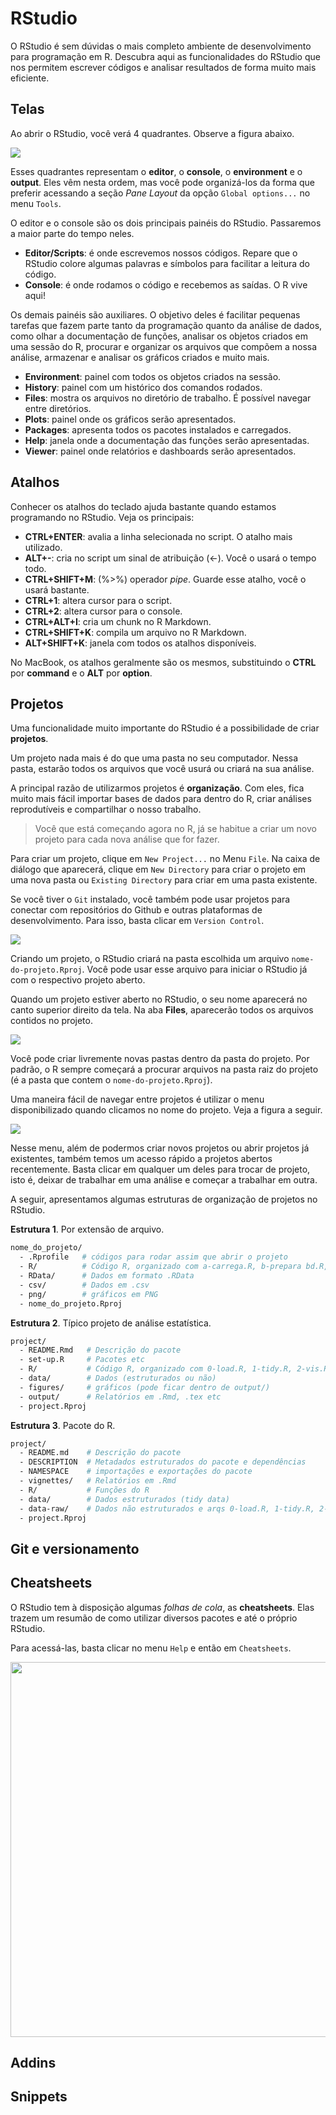 # RStudio

O RStudio é sem dúvidas o mais completo ambiente de desenvolvimento para programação em R. Descubra aqui as funcionalidades do RStudio que nos permitem escrever códigos e analisar resultados de forma muito mais eficiente.

## Telas

Ao abrir o RStudio, você verá 4 quadrantes. Observe a figura abaixo.

<img src="img/rstudio/rstudio-editor.png" style="display: block; margin: auto;" />


Esses quadrantes representam o **editor**, o **console**, o **environment** e o **output**. Eles vêm nesta ordem, mas você pode organizá-los da forma que preferir acessando a seção *Pane Layout* da opção `Global options...` no menu `Tools`.

O editor e o console são os dois principais painéis do RStudio. Passaremos a maior parte do tempo neles.

- **Editor/Scripts**: é onde escrevemos nossos códigos. Repare que o RStudio colore algumas palavras e símbolos para facilitar a leitura do código.
- **Console**: é onde rodamos o código e recebemos as saídas. O R vive aqui!

Os demais painéis são auxiliares. O objetivo deles é facilitar pequenas tarefas que fazem parte tanto da programação quanto da análise de dados, como olhar a documentação de funções, analisar os objetos criados em uma sessão do R, procurar e organizar os arquivos que compõem a nossa análise, armazenar e analisar os gráficos criados e muito mais.

- **Environment**: painel com todos os objetos criados na sessão.
- **History**: painel com um histórico dos comandos rodados.
- **Files**: mostra os arquivos no diretório de trabalho. É possível navegar entre diretórios.
- **Plots**: painel onde os gráficos serão apresentados.
- **Packages**: apresenta todos os pacotes instalados e carregados.
- **Help**: janela onde a documentação das funções serão apresentadas.
- **Viewer**: painel onde relatórios e dashboards serão apresentados.

## Atalhos

Conhecer os atalhos do teclado ajuda bastante quando estamos programando no RStudio. Veja os principais:

- **CTRL+ENTER**: avalia a linha selecionada no script. O atalho mais utilizado.
- **ALT+-**: cria no script um sinal de atribuição (<-). Você o usará o tempo todo.
- **CTRL+SHIFT+M**: (%>%) operador *pipe*. Guarde esse atalho, você o usará bastante.
- **CTRL+1**: altera cursor para o script.
- **CTRL+2**: altera cursor para o console.
- **CTRL+ALT+I**: cria um chunk no R Markdown.
- **CTRL+SHIFT+K**: compila um arquivo no R Markdown.
- **ALT+SHIFT+K**: janela com todos os atalhos disponíveis.

No MacBook, os atalhos geralmente são os mesmos, substituindo o **CTRL** por **command** e o **ALT** por **option**.

## Projetos

Uma funcionalidade muito importante do RStudio é a possibilidade de criar **projetos**. 

Um projeto nada mais é do que uma pasta no seu computador. Nessa pasta, estarão todos os arquivos que você usurá ou criará na sua análise. 

A principal razão de utilizarmos projetos é **organização**. Com eles, fica muito mais fácil importar bases de dados para dentro do R, criar análises reprodutíveis e compartilhar o nosso trabalho.

> Você que está começando agora no R, já se habitue a criar um novo projeto para cada nova análise que for fazer.

Para criar um projeto, clique em `New Project...` no Menu `File`. Na caixa de diálogo que aparecerá, clique em `New Directory` para criar o projeto em uma nova pasta ou `Existing Directory` para criar em uma pasta existente. 

Se você tiver o `Git` instalado, você também pode usar projetos para conectar com repositórios do Github e outras plataformas de desenvolvimento. Para isso, basta clicar em `Version Control`.

<img src="img/rstudio/projetos.png" style="display: block; margin: auto;" />

Criando um projeto, o RStudio criará na pasta escolhida um arquivo `nome-do-projeto.Rproj`. Você pode usar esse arquivo para iniciar o RStudio já com o respectivo projeto aberto.

Quando um projeto estiver aberto no RStudio, o seu nome aparecerá no canto superior direito da tela. Na aba **Files**, aparecerão todos os arquivos contidos no projeto.

<img src="img/rstudio/exemplo-projeto-aberto.png" style="display: block; margin: auto;" />

Você pode criar livremente novas pastas dentro da pasta do projeto. Por padrão, o R sempre começará a procurar arquivos na pasta raiz do projeto (é a pasta que contem o `nome-do-projeto.Rproj`).

Uma maneira fácil de navegar entre projetos é utilizar o menu disponibilizado quando clicamos no nome do projeto. Veja a figura a seguir.

<img src="img/rstudio/exemplo-lista-projetos.png" style="display: block; margin: auto;" />

Nesse menu, além de podermos criar novos projetos ou abrir projetos já existentes, também temos um acesso rápido a projetos abertos recentemente. Basta clicar em qualquer um deles para trocar de projeto, isto é, deixar de trabalhar em uma análise e começar a trabalhar em outra.

A seguir, apresentamos algumas estruturas de organização de projetos no RStudio.

**Estrutura 1**. Por extensão de arquivo.


```bash
nome_do_projeto/
  - .Rprofile   # códigos para rodar assim que abrir o projeto
  - R/          # Código R, organizado com a-carrega.R, b-prepara bd.R, c-vis.R, d-modela, ...
  - RData/      # Dados em formato .RData
  - csv/        # Dados em .csv
  - png/        # gráficos em PNG
  - nome_do_projeto.Rproj
```

**Estrutura 2**. Típico projeto de análise estatística.


```bash
project/
  - README.Rmd   # Descrição do pacote
  - set-up.R     # Pacotes etc
  - R/           # Código R, organizado com 0-load.R, 1-tidy.R, 2-vis.R, ...
  - data/        # Dados (estruturados ou não)
  - figures/     # gráficos (pode ficar dentro de output/)
  - output/      # Relatórios em .Rmd, .tex etc
  - project.Rproj
```

**Estrutura 3**. Pacote do R.


```bash
project/
  - README.md    # Descrição do pacote
  - DESCRIPTION  # Metadados estruturados do pacote e dependências
  - NAMESPACE    # importações e exportações do pacote
  - vignettes/   # Relatórios em .Rmd
  - R/           # Funções do R
  - data/        # Dados estruturados (tidy data)
  - data-raw/    # Dados não estruturados e arqs 0-load.R, 1-tidy.R, 2-vis.R, ...
  - project.Rproj
```

## Git e versionamento

## Cheatsheets

O RStudio tem à disposição algumas *folhas de cola*, as **cheatsheets**. Elas trazem um resumão de como utilizar diversos pacotes e até o próprio RStudio.

Para acessá-las, basta clicar no menu `Help` e então em `Cheatsheets`.


<img src="img/rstudio/cheatsheet-rstudio.png" width="700" height="600" style="display: block; margin: auto;" />

## Addins


## Snippets

